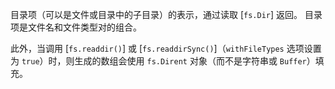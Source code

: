<!-- YAML
added: v10.10.0
-->

目录项（可以是文件或目录中的子目录）的表示，通过读取 [`fs.Dir`] 返回。
目录项是文件名和文件类型对的组合。

此外，当调用 [`fs.readdir()`] 或 [`fs.readdirSync()`]（`withFileTypes` 选项设置为 `true`）时，则生成的数组会使用 `fs.Dirent` 对象（而不是字符串或 `Buffer`）填充。

